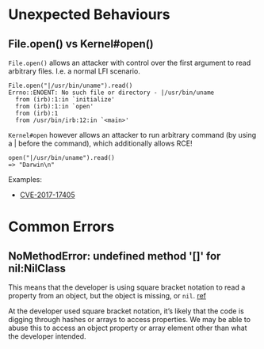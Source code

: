 # Unexpected Behaviours

## File.open() vs Kernel#open()

`File.open()` allows an attacker with control over the first argument to read arbitrary files.  I.e. a normal LFI scenario.

```
File.open("|/usr/bin/uname").read()
Errno::ENOENT: No such file or directory - |/usr/bin/uname
  from (irb):1:in `initialize'
  from (irb):1:in `open'
  from (irb):1
  from /usr/bin/irb:12:in `<main>'
```

`Kernel#open` however allows an attacker to run arbitrary command (by using a | before the command), which additionally allows RCE!
```
open("|/usr/bin/uname").read()
=> "Darwin\n"
```

 Examples:
 * [CVE-2017-17405](https://www.ruby-lang.org/en/news/2017/12/14/net-ftp-command-injection-cve-2017-17405/)

# Common Errors

## NoMethodError: undefined method '[]' for nil:NilClass

This means that the developer is using square bracket notation to read a property from an object, but the object is missing, or `nil`. [ref](https://rollbar.com/blog/top-10-ruby-on-rails-errors/#:~:text=2.-,NoMethodError%3A%20undefined%20method%20'%5B%5D'%20for%20nil%3ANilClass)

At the developer used square bracket notation, it’s likely that the code is digging through hashes or arrays to access properties.  We may be able to abuse this to access an object property or array element other than what the developer intended.
